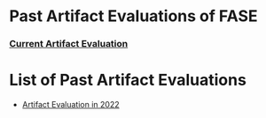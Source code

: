 # Past Artifact Evaluations of FASE

### [Current Artifact Evaluation](./index.html)

# List of Past Artifact Evaluations

- [Artifact Evaluation in 2022](fase-ae-2022.html)
